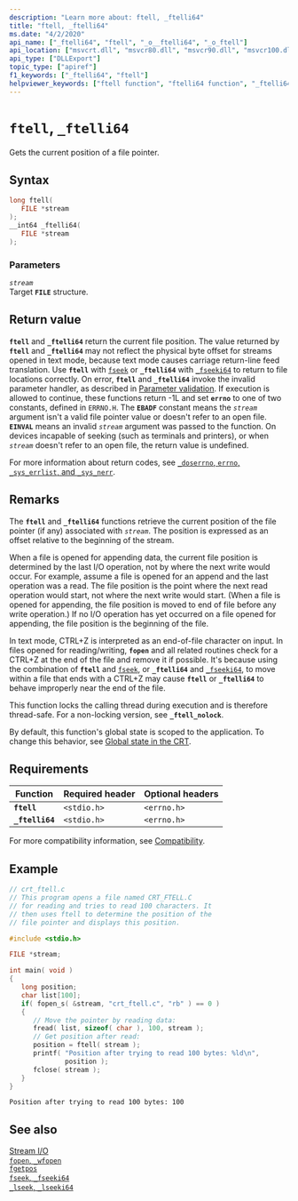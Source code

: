 ```yaml
---
description: "Learn more about: ftell, _ftelli64"
title: "ftell, _ftelli64"
ms.date: "4/2/2020"
api_name: ["_ftelli64", "ftell", "_o__ftelli64", "_o_ftell"]
api_location: ["msvcrt.dll", "msvcr80.dll", "msvcr90.dll", "msvcr100.dll", "msvcr100_clr0400.dll", "msvcr110.dll", "msvcr110_clr0400.dll", "msvcr120.dll", "msvcr120_clr0400.dll", "ucrtbase.dll", "api-ms-win-crt-stdio-l1-1-0.dll", "api-ms-win-crt-private-l1-1-0.dll"]
api_type: ["DLLExport"]
topic_type: ["apiref"]
f1_keywords: ["_ftelli64", "ftell"]
helpviewer_keywords: ["ftell function", "ftelli64 function", "_ftelli64 function", "file pointers [C++], getting current position", "file pointers [C++]"]
---
```

# `ftell`, `_ftelli64`

Gets the current position of a file pointer.

## Syntax

```C
long ftell(
   FILE *stream
);
__int64 _ftelli64(
   FILE *stream
);
```

### Parameters

*`stream`*\
Target **`FILE`** structure.

## Return value

**`ftell`** and **`_ftelli64`** return the current file position. The value returned by **`ftell`** and **`_ftelli64`** may not reflect the physical byte offset for streams opened in text mode, because text mode causes carriage return-line feed translation. Use **`ftell`** with [`fseek`](fseek-fseeki64.md) or **`_ftelli64`** with [`_fseeki64`](fseek-fseeki64.md) to return to file locations correctly. On error, **`ftell`** and **`_ftelli64`** invoke the invalid parameter handler, as described in [Parameter validation](../parameter-validation.md). If execution is allowed to continue, these functions return -1L and set **`errno`** to one of two constants, defined in `ERRNO.H`. The **`EBADF`** constant means the *`stream`* argument isn't a valid file pointer value or doesn't refer to an open file. **`EINVAL`** means an invalid *`stream`* argument was passed to the function. On devices incapable of seeking (such as terminals and printers), or when *`stream`* doesn't refer to an open file, the return value is undefined.

For more information about return codes, see [`_doserrno`, `errno`, `_sys_errlist`, and `_sys_nerr`](../errno-doserrno-sys-errlist-and-sys-nerr.md).

## Remarks

The **`ftell`** and **`_ftelli64`** functions retrieve the current position of the file pointer (if any) associated with *`stream`*. The position is expressed as an offset relative to the beginning of the stream.

When a file is opened for appending data, the current file position is determined by the last I/O operation, not by where the next write would occur. For example, assume a file is opened for an append and the last operation was a read. The file position is the point where the next read operation would start, not where the next write would start. (When a file is opened for appending, the file position is moved to end of file before any write operation.) If no I/O operation has yet occurred on a file opened for appending, the file position is the beginning of the file.

In text mode, CTRL+Z is interpreted as an end-of-file character on input. In files opened for reading/writing, **`fopen`** and all related routines check for a CTRL+Z at the end of the file and remove it if possible. It's because using the combination of **`ftell`** and [`fseek`](fseek-fseeki64.md), or **`_ftelli64`** and [`_fseeki64`](fseek-fseeki64.md), to move within a file that ends with a CTRL+Z may cause **`ftell`** or **`_ftelli64`** to behave improperly near the end of the file.

This function locks the calling thread during execution and is therefore thread-safe. For a non-locking version, see **`_ftell_nolock`**.

By default, this function's global state is scoped to the application. To change this behavior, see [Global state in the CRT](../global-state.md).

## Requirements

|Function|Required header|Optional headers|
|--------------|---------------------|----------------------|
|**`ftell`**|`<stdio.h>`|`<errno.h>`|
|**`_ftelli64`**|`<stdio.h>`|`<errno.h>`|

For more compatibility information, see [Compatibility](../compatibility.md).

## Example

```C
// crt_ftell.c
// This program opens a file named CRT_FTELL.C
// for reading and tries to read 100 characters. It
// then uses ftell to determine the position of the
// file pointer and displays this position.

#include <stdio.h>

FILE *stream;

int main( void )
{
   long position;
   char list[100];
   if( fopen_s( &stream, "crt_ftell.c", "rb" ) == 0 )
   {
      // Move the pointer by reading data:
      fread( list, sizeof( char ), 100, stream );
      // Get position after read:
      position = ftell( stream );
      printf( "Position after trying to read 100 bytes: %ld\n",
              position );
      fclose( stream );
   }
}
```

```Output
Position after trying to read 100 bytes: 100
```

## See also

[Stream I/O](../stream-i-o.md)\
[`fopen`, `_wfopen`](fopen-wfopen.md)\
[`fgetpos`](fgetpos.md)\
[`fseek`, `_fseeki64`](fseek-fseeki64.md)\
[`_lseek`, `_lseeki64`](lseek-lseeki64.md)
